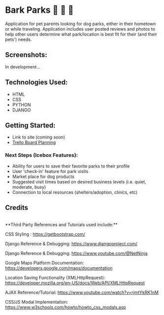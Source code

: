 # Bark Parks 🐾 🐶 🐾

Application for pet parents looking for dog parks, either in their hometown or while traveling. Application includes user posted reviews and photos to help other users determine what park/location is best fit for their (and their pets') needs. 

## Screenshots:
In development...

## Technologies Used:
* HTML
* CSS
* PYTHON
* DJANGO

## Getting Started:
* Link to site (coming soon)
* <a href="https://trello.com/b/3QipEbGc/p4-planning">Trello Board Planning</a>


### Next Steps (Icebox Features):
* Ability for users to save their favorite parks to their profile
* User 'check-in' feature for park visits
* Market place for dog products
* Suggested visit times based on desired business levels (i.e. quiet, moderate, busy)
* Connection to local resources (shelters/adoption, clinics, etc)


## Credits

<br>
**Third Party References and Tutorials used include:** 
<br>

CSS Styling : https://getbootstrap.com/

Django Reference & Debugging: https://www.djangoproject.com/

Django Reference & Debugging: https://www.youtube.com/@NetNinja

Google Maps Platform Documentation: https://developers.google.com/maps/documentation

Location Saving Functionality (XMLHttpRequest): https://developer.mozilla.org/en-US/docs/Web/API/XMLHttpRequest

AJAX Reference/Tutorial: https://www.youtube.com/watch?v=rjmtYkRK1nM

CSS/JS Modal Implementation: https://www.w3schools.com/howto/howto_css_modals.asp

